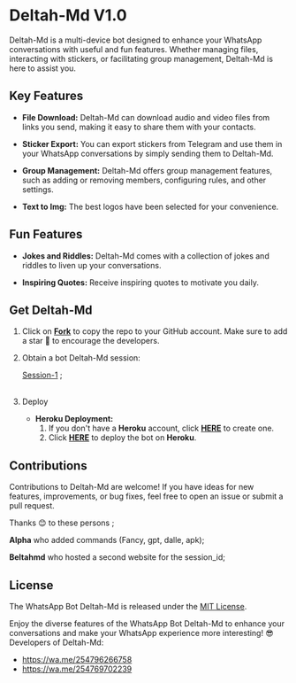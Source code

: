 # Deltah-Md V1.0



Deltah-Md is a multi-device bot designed to enhance your WhatsApp conversations with useful and fun features. Whether managing files, interacting with stickers, or facilitating group management, Deltah-Md is here to assist you.

## Key Features

- **File Download:** Deltah-Md can download audio and video files from links you send, making it easy to share them with your contacts.

- **Sticker Export:** You can export stickers from Telegram and use them in your WhatsApp conversations by simply sending them to Deltah-Md.

- **Group Management:** Deltah-Md offers group management features, such as adding or removing members, configuring rules, and other settings.

- **Text to Img:** The best logos have been selected for your convenience.

## Fun Features

- **Jokes and Riddles:** Deltah-Md comes with a collection of jokes and riddles to liven up your conversations.

- **Inspiring Quotes:** Receive inspiring quotes to motivate you daily.

## Get Deltah-Md

1. Click on **[Fork](https://github.com/Deltahmd/Deltah-Md/fork)** to copy the repo to your GitHub account. Make sure to add a star 🌟 to encourage the developers.

2. Obtain a bot Deltah-Md session: 

   [Session-1](https://deltahsession-7903ef2b4bb6.herokuapp.com/) ; <br><br>


4. Deploy
   - **Heroku Deployment:**
     1. If you don't have a **Heroku** account, click [**HERE**](https://id.heroku.com/login) to create one.
     2. Click [**HERE**](https://dashboard.heroku.com/new?template=https://github.com/Deltahmd/Deltah-Md) to deploy the bot on **Heroku**.

## Contributions

Contributions to Deltah-Md are welcome! If you have ideas for new features, improvements, or bug fixes, feel free to open an issue or submit a pull request. <br>

   Thanks 😊 to these persons ;

   **Alpha** who added commands (Fancy, gpt, dalle, apk); <br>

   **Beltahmd** who hosted a second website for the session_id;

## License

The WhatsApp Bot Deltah-Md is released under the [MIT License](https://opensource.org/licenses/MIT).

Enjoy the diverse features of the WhatsApp Bot Deltah-Md to enhance your conversations and make your WhatsApp experience more interesting!
😎 Developers of Deltah-Md:

- https://wa.me/254796266758
- https://wa.me/254769702239 


